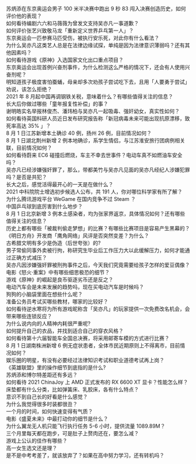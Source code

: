 苏炳添在东京奥运会男子 100 米半决赛中跑出 9 秒 83 闯入决赛创造历史，如何评价他的表现？  
如何看待编剧六六和马薇薇为曾发文支持吴亦凡一事道歉？  
如何评价张艺兴致敬马龙「重新定义世界乒乓第一人」？  
东京奥运会一匹参赛马匹受伤，被执行安乐死，对此你有什么看法？  
为什么吴亦凡这类艺人总是在法律边缘试探，单纯是因为法律意识薄弱吗？还有其他因素吗？  
如何看待游戏《原神》入选国家文化出口重点项目？  
东京奥运会出现首例兴奋剂事件，为什么检测这么严格的情况下，还会有人使用兴奋剂呢？  
明知道孩子极度害怕蚕蛹，母亲却多次劝孩子尝试吃下去，且用「人要勇于尝试」劝说，该怎么拒绝？  
2021 年 8 月起中国再调钢铁关税，意味着什么？有哪些值得关注的信息？  
长大后你做过哪些「童年报复性补偿」的事？  
谢明皓实名举报林俊杰、潘玮柏与吴亦凡一起吸毒、强奸幼女，真实性如何？  
如何看待英国科研人员近日发布研究报告称「新冠病毒未来可能出现抗原漂移，致死率高达 35% 」？  
8 月 1 日江苏新增本土确诊 40 例，扬州 26 例，目前情况如何？  
8 月 1 日湖北荆州新增 2 例本地确诊，系学生情侣，与江苏淮安旅行团病例相关联，目前情况如何？  
如何看待蔚来 EC6 碰撞后燃烧，车主不幸去世事件？电动车真不如燃油车安全吗？  
吴亦凡已经涉嫌强奸罪了，那么，带都美竹与吴亦凡见面的吴亦凡经纪人涉嫌犯罪吗？是否是共犯？  
长大之后，感觉活得最开心的一天是在做什么？  
2021 中科院院士增选初步候选人公布，共 191 人，你对哪位科学家有所了解？  
为什么腾讯游戏平台 WeGame 在国内竞争不过 Steam ？  
中国乒乓球到底厉害到什么地步？  
8 月 1 日北京新增 3 例本土感染者，均为张家界返京，具体情况如何？还有哪些值得关注的信息？  
历史上都有哪些「被裁判偷走梦想」的比赛？有哪些比赛项目是容易产生黑幕的？  
《明日方舟》开发商「鹰角网络」风评是否突然变差？为什么？  
古希腊文明有多少是伪造（后世夸张）的?  
男子常偷同事外卖被行拘，称研究生毕业后工作压力大以此缓解压力，如何才能通过正确方式减压？  
吴亦凡因涉嫌强奸罪被刑拘事件之后，今天我们究竟需要给孩子怎样的爱豆偶像？  
电影《怒火·重案》中有哪些细思极恐的细节？  
游戏《原神》的崛起是良币驱逐劣币还是反之？  
电动汽车会是未来发展的趋势吗，现在买电动汽车是时候吗？  
狗狗的小脑袋里面在想些什么呢？  
准备公务员考试买哪些教材，哪家的比较好？  
如何看待逆水寒将为所有游戏昵称含「吴亦凡」的玩家提供一次免费改名机会，会带来哪些连锁反应？  
为什么说内向的人精神内耗很严重呢?  
如何提升自己的衣品，并找到适合自己的穿衣风格？  
如何看待第十六届智能车全国总决赛，将采用邮寄车模的方式进行比赛？  
8 月 1 日湖南株洲新增 6 例无症状患者，全体市民近期原则上不得离市，目前情况如何？  
娱乐圈的明星，有没有必要经过法律知识考试和职业道德考试再上岗？  
《英雄联盟》里的操作细节到底指的是什么?  
苏炳添和博尔特差距还有多远？  
如何看待 2021 ChinaJoy 上 AMD 正式发布的 RX 6600 XT 显卡？性能怎么样？  
床垫都有什么分类，比如弹簧床、乳胶床，各有什么特点？  
意识不到自己长的好看是什么感觉？  
为什么我觉得很多时装都很丑？  
一个月的时间，如何快速变得有气质？  
电影《盛夏未来》中最打动你的细节是什么？  
为什么翼龙无人机只能飞行执行任务 5-6 小时，提供流量 1089.89M？  
三个月里每天都在跑步，可是肚子上赘肉还在，要怎么减？  
游戏上公认的佳作有哪些？  
高一女生选文还是理？  
是不是中考考差了，就该放弃了？如果在高中努力学习，还有转机吗？  
